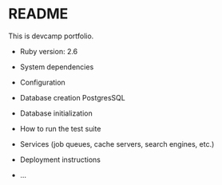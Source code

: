 # README

This is devcamp portfolio. 

* Ruby version: 2.6

* System dependencies

* Configuration

* Database creation
PostgresSQL
* Database initialization

* How to run the test suite

* Services (job queues, cache servers, search engines, etc.)

* Deployment instructions

* ...
